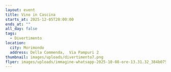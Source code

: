 ```yaml
---
layout: event
title: Vino in Cascina
starts_at: 2025-12-05T20:00:00
ends_at: ""
all_day: false
tags:
  - Divertimento
location:
  city: Morimondo
  address: Della Commenda,  Via Pampuri 2
thumbnail: images/uploads/divertimento7.png
flyer: images/uploads/immagine-whatsapp-2025-10-08-ore-13.31.32_384b0758.jpg
---
```

